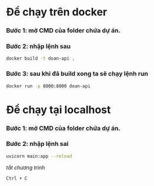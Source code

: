 # Để chạy trên docker
### Bước 1: mở CMD của folder chứa dự án.
### Bước 2: nhập lệnh sau
```bash
docker build -t doan-api . 
```
### Bước 3: sau khi đã build xong ta sẽ chạy lệnh run

```bash
docker run -p 8000:8000 doan-api
```

# Để chạy tại localhost
### Bước 1: mở CMD của folder chứa dự án.
### Bước 2: nhập lệnh sai
```bash
uvicorn main:app --reload
```
*tắt chương trình*
```bash
Ctrl + C
```
